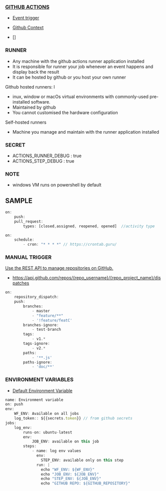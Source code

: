 ### [GITHUB ACTIONS](https://docs.github.com/en/actions)
- [Event trigger](https://docs.github.com/en/actions/using-workflows/events-that-trigger-workflows)

- [Github Context](https://docs.github.com/en/actions/learn-github-actions/contexts)
- []

### RUNNER
- Any machine with the github actions runner application installed
- It is responsible for runner your job whenever an event happens and display back the result
- It can be hosted by github or you host your own runner

Github hosted runners: l
- inux, window or macOs virtual environments with commonly-used pre-installed software.
- Maintained by github
- You cannot customised the hardware configuration

Self-hosted runners
- Machine you manage and maintain with the runner application installed

### SECRET
- ACTIONS_RUNNER_DEBUG : true
- ACTIONS_STEP_DEBUG : true

### NOTE
- windows VM runs on powershell by default

## SAMPLE 
```js
on: 
    push:
    pull_request:
        types: [closed,assigned, reopened, opened]  //activity type
```

```js
on: 
    schedule:
        - cron: "* * * *" // https://crontab.guru/
```

### MANUAL TRIGGER
[Use the REST API to manage repositories on GitHub.](https://docs.github.com/en/rest/repos/repos?apiVersion=2022-11-28#get-a-repository)
-  https://api.github.com/repos/{repo_username}/{repo_project_name}/dispatches

```js
on:
    repository_dispatch:
    push:
        branches:
            - master
            - "feature/**"
            - '!feature/featC'
        branches-ignore:
            - test-branch
        tags:
            - v1.*
        tags-ignore:
            - v2.*
        paths:
            - '**.js'
        paths-ignore:
            - 'doc/**'
```

### ENVIRONMENT VARIABLES
- [Default Environment Variable](https://docs.github.com/en/actions/learn-github-actions/variables)
```js
name: Environment variable
on: push
env:
    WF_ENV: Available on all jobs
    log_token:: ${{secrets.token}} // from github secrets
jobs:
    log_env:
        runs-on: ubuntu-latest
        env:
            JOB_ENV: available on this job
        steps:
            - name: log env values
              env: 
                STEP_ENV: available only on this step
              run: |
                echo "WF_ENV: ${WF_ENV}"
                echo "JOB_ENV: ${JOB_ENV}"
                echo "STEP_ENV: ${JOB_ENV}"
                echo "GITHUB REPO: ${GITHUB_REPOSITORY}"
```